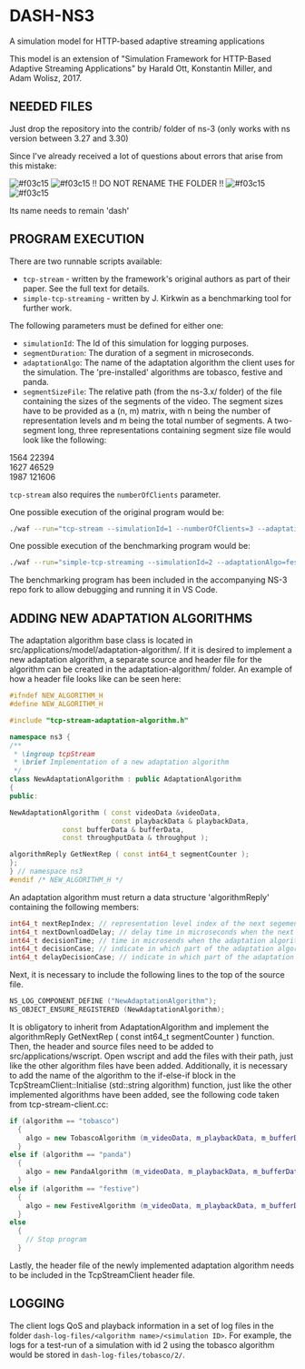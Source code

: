 # DASH-NS3
A simulation model for HTTP-based adaptive streaming applications

This model is an extension of "Simulation Framework for HTTP-Based Adaptive Streaming Applications" by Harald Ott, Konstantin Miller, and Adam Wolisz, 2017.

## NEEDED FILES
Just drop the repository into the contrib/ folder of ns-3 (only works with ns version between 3.27 and 3.30)

Since I've already received a lot of questions about errors that arise from this mistake:

![#f03c15](https://via.placeholder.com/15/f03c15/000000?text=+) ![#f03c15](https://via.placeholder.com/15/f03c15/000000?text=+) !! DO NOT RENAME THE FOLDER !! ![#f03c15](https://via.placeholder.com/15/f03c15/000000?text=+) ![#f03c15](https://via.placeholder.com/15/f03c15/000000?text=+) 

Its name needs to remain 'dash'

## PROGRAM EXECUTION
There are two runnable scripts available: 
* `tcp-stream` - written by the framework's original authors as part of their paper. See the full text for details.
* `simple-tcp-streaming` - written by J. Kirkwin as a benchmarking tool for further work.

The following parameters must be defined for either one:
- `simulationId`: The Id of this simulation for logging purposes.
- `segmentDuration`: The duration of a segment in microseconds.
- `adaptationAlgo`: The name of the adaptation algorithm the client uses for the simulation. The 'pre-installed' algorithms are tobasco, festive and panda.
- `segmentSizeFile`: The relative path (from the ns-3.x/ folder) of the file containing the sizes of the segments of the video. The segment sizes have to be provided as a (n, m) matrix, with n being the number of representation levels and m being the total number of segments. A two-segment long, three representations containing segment size file would look like the following:

 1564 22394  
 1627 46529  
 1987 121606  

`tcp-stream` also requires the `numberOfClients` parameter.

One possible execution of the original program would be:
```bash
./waf --run="tcp-stream --simulationId=1 --numberOfClients=3 --adaptationAlgo=panda --segmentDuration=2000000 --segmentSizeFile=contrib/dash/segmentSizes.txt"
```

One possible execution of the benchmarking program would be:
```bash
./waf --run="simple-tcp-streaming --simulationId=2 --adaptationAlgo=festive --segmentDuration=2000000 --segmentSizeFile=contrib/dash/segmentSizes.txt"
```

The benchmarking program has been included in the accompanying NS-3 repo fork to allow debugging and running it in VS Code.

## ADDING NEW ADAPTATION ALGORITHMS
The adaptation algorithm base class is located in src/applications/model/adaptation-algorithm/. If it is desired to implement a new adaptation algorithm, a separate source and header file for the algorithm can be created in the adaptation-algorithm/ folder. An example of how a header file looks like can be seen here:

```c++
#ifndef NEW_ALGORITHM_H
#define NEW_ALGORITHM_H

#include "tcp-stream-adaptation-algorithm.h"

namespace ns3 {
/**
 * \ingroup tcpStream
 * \brief Implementation of a new adaptation algorithm
 */
class NewAdaptationAlgorithm : public AdaptationAlgorithm
{
public:

NewAdaptationAlgorithm ( const videoData &videoData,
                         const playbackData & playbackData,
			 const bufferData & bufferData,
			 const throughputData & throughput );

algorithmReply GetNextRep ( const int64_t segmentCounter );
};
} // namespace ns3
#endif /* NEW_ALGORITHM_H */
```

An adaptation algorithm must return a data structure 'algorithmReply' containing the following members:

```c++
int64_t nextRepIndex; // representation level index of the next segement to be downloaded by the client
int64_t nextDownloadDelay; // delay time in microseconds when the next segment shall be requested from the server
int64_t decisionTime; // time in microsends when the adaptation algorithm decided which segment to download next, only for logging purposes
int64_t decisionCase; // indicate in which part of the adaptation algorithm's code the decision was made, which representation level to request next, only for logging purposes
int64_t delayDecisionCase; // indicate in which part of the adaptation algorithm's code the decision was made, how much time in microsends to wait until the segment shall be requested from server, only for logging purposes
```

Next, it is necessary to include the following lines to the top of the source file.

```c++
NS_LOG_COMPONENT_DEFINE ("NewAdaptationAlgorithm");
NS_OBJECT_ENSURE_REGISTERED (NewAdaptationAlgorithm);
```

It is obligatory to inherit from AdaptationAlgorithm and implement the algorithmReply GetNextRep ( const int64_t segmentCounter ) function. Then, the header and source files need to be added to src/applications/wscript. Open wscript and add the files with their path, just like the other algorithm files have been added. Additionally, it is necessary to add the name of the algorithm to the if-else-if block in the TcpStreamClient::Initialise (std::string algorithm) function, just like the other implemented algorithms have been added, see the following code taken from tcp-stream-client.cc:

```c++
if (algorithm == "tobasco")
  {
    algo = new TobascoAlgorithm (m_videoData, m_playbackData, m_bufferData, m_throughput);
  }
else if (algorithm == "panda")
  {
    algo = new PandaAlgorithm (m_videoData, m_playbackData, m_bufferData, m_throughput);
  }
else if (algorithm == "festive")
  {
    algo = new FestiveAlgorithm (m_videoData, m_playbackData, m_bufferData, m_throughput);
  }
else
  {
    // Stop program
  }
```
Lastly, the header file of the newly implemented adaptation algorithm needs to be included in the TcpStreamClient header file.

## LOGGING

The client logs QoS and playback information in a set of log files in the folder `dash-log-files/<algorithm name>/<simulation ID>`. 
For example, the logs for a test-run of a simulation with id 2 using the tobasco algorithm would be stored in `dash-log-files/tobasco/2/`. 
